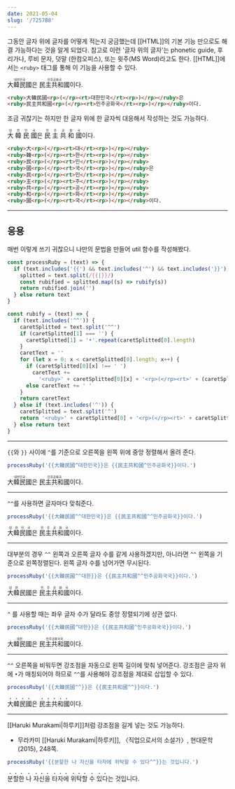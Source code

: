 ```yaml
---
date: 2021-05-04
slug: '/7257B8'
---
```


그동안 글자 위에 글자를 어떻게 적는지 궁금했는데 [[HTML]]의 기본 기능 만으로도 해결 가능하다는 것을 알게 되었다. 참고로 이런 '글자 위의 글자'는 phonetic guide, 후리가나, 루비 문자, 덧말 (한컴오피스), 또는 윗주(MS Word)라고도 한다. [[HTML]]에서는 `<ruby>` 태그를 통해 이 기능을 사용할 수 있다.

<div>
  <ruby>大韓民國<rp>(</rp><rt>대한민국</rt><rp>)</rp></ruby>은
  <ruby>民主共和國<rp>(</rp><rt>민주공화국</rt><rp>)</rp></ruby>이다.
</div>

```html
<ruby>大韓民國<rp>(</rp><rt>대한민국</rt><rp>)</rp></ruby>은
<ruby>民主共和國<rp>(</rp><rt>민주공화국</rt><rp>)</rp></ruby>이다.
```

조금 귀찮기는 하지만 한 글자 위에 한 글자씩 대응해서 작성하는 것도 가능하다.

<div>
  <ruby>大<rp>(</rp><rt>대</rt><rp>)</rp></ruby>
  <ruby>韓<rp>(</rp><rt>한</rt><rp>)</rp></ruby>
  <ruby>民<rp>(</rp><rt>민</rt><rp>)</rp></ruby>
  <ruby>國<rp>(</rp><rt>국</rt><rp>)</rp></ruby>은
  <ruby>民<rp>(</rp><rt>민</rt><rp>)</rp></ruby>
  <ruby>主<rp>(</rp><rt>주</rt><rp>)</rp></ruby>
  <ruby>共<rp>(</rp><rt>공</rt><rp>)</rp></ruby>
  <ruby>和<rp>(</rp><rt>화</rt><rp>)</rp></ruby>
  <ruby>國<rp>(</rp><rt>국</rt><rp>)</rp></ruby>이다.
</div>

```html
<ruby>大<rp>(</rp><rt>대</rt><rp>)</rp></ruby>
<ruby>韓<rp>(</rp><rt>한</rt><rp>)</rp></ruby>
<ruby>民<rp>(</rp><rt>민</rt><rp>)</rp></ruby>
<ruby>國<rp>(</rp><rt>국</rt><rp>)</rp></ruby>은
<ruby>民<rp>(</rp><rt>민</rt><rp>)</rp></ruby>
<ruby>主<rp>(</rp><rt>주</rt><rp>)</rp></ruby>
<ruby>共<rp>(</rp><rt>공</rt><rp>)</rp></ruby>
<ruby>和<rp>(</rp><rt>화</rt><rp>)</rp></ruby>
<ruby>國<rp>(</rp><rt>국</rt><rp>)</rp></ruby>이다.
```

---

## 응용

매번 이렇게 쓰기 귀찮으니 나만의 문법을 만들어 util 함수를 작성해봤다.

```js
const processRuby = (text) => {
  if (text.includes('{{') && text.includes('^') && text.includes('}}')) {
    splitted = text.split(/{{|}}/)
    const rubified = splitted.map((s) => rubify(s))
    return rubified.join('')
  } else return text
}

const rubify = (text) => {
  if (text.includes('^^')) {
    caretSplitted = text.split('^^')
    if (caretSplitted[1] === '') {
      caretSplitted[1] = '•'.repeat(caretSplitted[0].length)
    }
    caretText = ''
    for (let x = 0; x < caretSplitted[0].length; x++) {
      if (caretSplitted[0][x] !== ' ')
        caretText +=
          '<ruby>' + caretSplitted[0][x] + '<rp>(</rp><rt>' + (caretSplitted[1][x] || '') + '</rt><rp>)</rp></ruby>'
      else caretText += ' '
    }
    return caretText
  } else if (text.includes('^')) {
    caretSplitted = text.split('^')
    return '<ruby>' + caretSplitted[0] + '<rp>(</rp><rt>' + caretSplitted[1] + '</rt><rp>)</rp></ruby>'
  } else return text
}
```

---

`{{`와 `}}` 사이에 `^`를 기준으로 오른쪽을 왼쪽 위에 중앙 정렬해서 올려 준다.

```js
processRuby('{{大韓民國^대한민국}}은 {{民主共和國^민주공화국}}이다.')
```

<div>
<ruby>大韓民國<rp>(</rp><rt>대한민국</rt><rp>)</rp></ruby>은 <ruby>民主共和國<rp>(</rp><rt>민주공화국</rt><rp>)</rp></ruby>이다.
</div>

---

`^^`를 사용하면 글자마다 맞춰준다.

```js
processRuby('{{大韓民國^^대한민국}}은 {{民主共和國^^민주공화국}}이다.')
```

<div>
<ruby>大<rp>(</rp><rt>대</rt><rp>)</rp></ruby><ruby>韓<rp>(</rp><rt>한</rt><rp>)</rp></ruby><ruby>民<rp>(</rp><rt>민</rt><rp>)</rp></ruby><ruby>國<rp>(</rp><rt>국</rt><rp>)</rp></ruby>은 <ruby>民<rp>(</rp><rt>민</rt><rp>)</rp></ruby><ruby>主<rp>(</rp><rt>주</rt><rp>)</rp></ruby><ruby>共<rp>(</rp><rt>공</rt><rp>)</rp></ruby><ruby>和<rp>(</rp><rt>화</rt><rp>)</rp></ruby><ruby>國<rp>(</rp><rt>국</rt><rp>)</rp></ruby>이다.
</div>

---

대부분의 경우 `^^` 왼쪽과 오른쪽 글자 수를 같게 사용하겠지만, 아니라면 `^^` 왼쪽을 기준으로 왼쪽정렬된다. 왼쪽 글자 수를 넘어가면 무시된다.

```js
processRuby('{{大韓民國^^대한}}은 {{民主共和國^^민주공화국국}}이다.')
```

<div>
<ruby>大<rp>(</rp><rt>대</rt><rp>)</rp></ruby><ruby>韓<rp>(</rp><rt>한</rt><rp>)</rp></ruby><ruby>民<rp>(</rp><rt></rt><rp>)</rp></ruby><ruby>國<rp>(</rp><rt></rt><rp>)</rp></ruby>은 <ruby>民<rp>(</rp><rt>민</rt><rp>)</rp></ruby><ruby>主<rp>(</rp><rt>주</rt><rp>)</rp></ruby><ruby>共<rp>(</rp><rt>공</rt><rp>)</rp></ruby><ruby>和<rp>(</rp><rt>화</rt><rp>)</rp></ruby><ruby>國<rp>(</rp><rt>국</rt><rp>)</rp></ruby>이다.
</div>

---

`^` 를 사용할 때는 좌우 글자 수가 달라도 중앙 정렬되기에 상관 없다.

```js
processRuby('{{大韓民國^대한}}은 {{民主共和國^민주공화국국}}이다.')
```

<div>
<ruby>大韓民國<rp>(</rp><rt>대한</rt><rp>)</rp></ruby>은 <ruby>民主共和國<rp>(</rp><rt>민주공화국국</rt><rp>)</rp></ruby>이다.
</div>

---

`^^` 오른쪽을 비워두면 강조점을 자동으로 왼쪽 길이에 맞춰 넣어준다. 강조점은 글자 위에 `•`가 매칭되어야 하므로 `^^`를 사용해야 강조점을 제대로 삽입할 수 있다.

```js
processRuby('{{大韓民國^^}}은 {{民主共和國^^}}이다.')
```

<div>
<ruby>大<rp>(</rp><rt>•</rt><rp>)</rp></ruby><ruby>韓<rp>(</rp><rt>•</rt><rp>)</rp></ruby><ruby>民<rp>(</rp><rt>•</rt><rp>)</rp></ruby><ruby>國<rp>(</rp><rt>•</rt><rp>)</rp></ruby>은 <ruby>民<rp>(</rp><rt>•</rt><rp>)</rp></ruby><ruby>主<rp>(</rp><rt>•</rt><rp>)</rp></ruby><ruby>共<rp>(</rp><rt>•</rt><rp>)</rp></ruby><ruby>和<rp>(</rp><rt>•</rt><rp>)</rp></ruby><ruby>國<rp>(</rp><rt>•</rt><rp>)</rp></ruby>이다.
</div>

---

[[Haruki Murakami|하루키]]처럼 강조점을 길게 넣는 것도 가능하다.

- 무라카미 [[Haruki Murakami|하루키]], 〈직업으로서의 소설가〉, 현대문학(2015), 248쪽.

```js
processRuby('{{분할한 나 자신을 타자에 위탁할 수 있다^^}}는 것입니다.')
```

<quote>
<ruby>분<rp>(</rp><rt>•</rt><rp>)</rp></ruby><ruby>할<rp>(</rp><rt>•</rt><rp>)</rp></ruby><ruby>한<rp>(</rp><rt>•</rt><rp>)</rp></ruby> <ruby>나<rp>(</rp><rt>•</rt><rp>)</rp></ruby> <ruby>자<rp>(</rp><rt>•</rt><rp>)</rp></ruby><ruby>신<rp>(</rp><rt>•</rt><rp>)</rp></ruby><ruby>을<rp>(</rp><rt>•</rt><rp>)</rp></ruby> <ruby>타<rp>(</rp><rt>•</rt><rp>)</rp></ruby><ruby>자<rp>(</rp><rt>•</rt><rp>)</rp></ruby><ruby>에<rp>(</rp><rt>•</rt><rp>)</rp></ruby> <ruby>위<rp>(</rp><rt>•</rt><rp>)</rp></ruby><ruby>탁<rp>(</rp><rt>•</rt><rp>)</rp></ruby><ruby>할<rp>(</rp><rt>•</rt><rp>)</rp></ruby> <ruby>수<rp>(</rp><rt>•</rt><rp>)</rp></ruby> <ruby>있<rp>(</rp><rt>•</rt><rp>)</rp></ruby><ruby>다<rp>(</rp><rt>•</rt><rp>)</rp></ruby>는 것입니다.
</quote>
